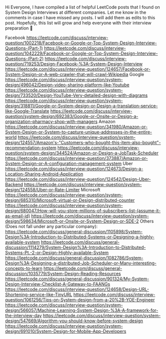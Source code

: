 Hi Everyone, I have compiled a list of helpful LeetCode posts that I found on System Design Interviews at different companies. Let me know in the comments in case I have missed any posts. I will add them as edits to this post. Hopefully, this list will grow and help everyone with their interview preparation 🙂

Facebook
https://leetcode.com/discuss/interview-question/1002218/Facebook-or-Google-or-Top-System-Design-Interview-Questions-(Part-1)
https://leetcode.com/discuss/interview-question/1042229/Facebook-or-Google-or-Top-System-Design-Interview-Questions-(Part-2)
https://leetcode.com/discuss/interview-question/719253/Design-Facebook-%3A-System-Design-Interview
https://leetcode.com/discuss/interview-question/124657/Facebook-or-System-Design-or-A-web-crawler-that-will-crawl-Wikipedia
Google
https://leetcode.com/discuss/interview-question/system-design/496042/Design-video-sharing-platform-like-Youtube
https://leetcode.com/discuss/interview-question/system-design/733520/Design-YouTube-Very-detailed-design-with-diagrams
https://leetcode.com/discuss/interview-question/system-design/318811/Google-or-System-design-or-Design-a-translation-service-like-Google-Translate
https://leetcode.com/discuss/interview-question/system-design/692383/Google-or-Onsite-or-Design-a-organization-pharmacy-shop-with-managers
Amazon
https://leetcode.com/discuss/interview-question/341980/Amazon-or-System-Design-or-System-to-capture-unique-addresses-in-the-entire-world
https://leetcode.com/discuss/interview-question/system-design/124557/Amazon's-"Customers-who-bought-this-item-also-bought"-recommendation-system
https://leetcode.com/discuss/interview-question/system-design/344524/Amazon-or-Design-a-JobTask-Scheduler
https://leetcode.com/discuss/interview-question/373887/Amazon-or-System-Design-or-A-configuration-management-system
Uber
https://leetcode.com/discuss/interview-question/124673/Design-a-Location-Sharing-Android-Application
https://leetcode.com/discuss/interview-question/124542/Design-Uber-Backend
https://leetcode.com/discuss/interview-question/system-design/124558/Uber-or-Rate-Limiter
Microsoft
https://leetcode.com/discuss/interview-question/system-design/685310/Microsoft-virtual-or-Design-distributed-counter
https://leetcode.com/discuss/interview-question/system-design/680047/How-will-you-store-millions-of-subscribers-list-(assume-it-as-email-id)
https://leetcode.com/discuss/interview-question/system-design/598634/Microsoft-or-Onsite-or-System-Design-or-SDE-2
Others (Does not fall under any particular company):
https://leetcode.com/discuss/general-discussion/1105898/System-Design%3A-Introduction-to-Distributed-Systems-or-Designing-a-highly-available-system
https://leetcode.com/discuss/general-discussion/1114279/System-Design%3A-Introduction-to-Distributed-Systems-Pt.-2-or-Design-Highly-available-System
https://leetcode.com/discuss/general-discussion/1082786/System-Design%3A-Designing-a-distributed-Job-Scheduler-or-Many-interesting-concepts-to-learn
https://leetcode.com/discuss/general-discussion/1035779/System-Design-Reading-Resources
https://leetcode.com/discuss/general-discussion/901324/My-System-Design-Interview-Checklist-A-Gateway-to-FAANGs
https://leetcode.com/discuss/interview-question/124658/Design-URL-Shortening-service-like-TinyURL
https://leetcode.com/discuss/interview-question/1061256/Tips-on-System-design-from-a-20%2B-YOE-Engineer
https://leetcode.com/discuss/interview-question/system-design/566057/Machine-Learning-System-Design-%3A-A-framework-for-the-interview-day
https://leetcode.com/discuss/interview-question/system-design/547669/Algorithm-you-should-know-before-system-design
https://leetcode.com/discuss/interview-question/system-design/691010/System-Design-for-Mobile-App-Developers